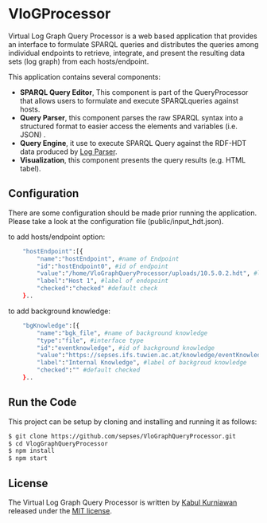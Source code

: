 # VloGProcessor
Virtual Log Graph Query Processor is a web based application that provides an interface to formulate SPARQL queries and distributes the queries among individual endpoints to retrieve, integrate, and present the resulting data sets (log graph) from each hosts/endpoint.

This application contains several components:
- **SPARQL Query Editor**, This component is part of the QueryProcessor  that  allows  users  to  formulate  and  execute  SPARQLqueries against hosts.
- **Query Parser**, this component parses the raw SPARQL syntax into a structured format to easier access the elements and variables (i.e. JSON) .
- **Query Engine**, it use to execute SPARQL Query against the RDF-HDT data produced by <a href="https://github.com/sepses/VloGParser">Log Parser</a>.
- **Visualization**, this component presents the query results (e.g. HTML tabel).

## Configuration

There are some configuration should be made prior running the application. Please take a look at the configuration file (public/input_hdt.json).

to add hosts/endpoint option:
```bash
    "hostEndpoint":[{
        "name":"hostEndpoint", #name of Endpoint
        "id":"hostEndpoint0", #id of endpoint
        "value":"/home/VloGraphQueryProcessor/uploads/10.5.0.2.hdt", #location of produced hdt file
        "label":"Host 1", #label of endopoint
        "checked":"checked" #default check
    }..
```
to add background knowledge:
```bash
    "bgKnowledge":[{
        "name":"bgk_file", #name of background knowledge
        "type":"file", #interface type
        "id":"eventknowledge", #id of background knowledge
        "value":"https://sepses.ifs.tuwien.ac.at/knowledge/eventKnowledge.ttl", #
        "label":"Internal Knowledge", #label of backgroud knowledge
        "checked":"" #default checked
    }..
```

## Run the Code

This project can be setup by cloning and installing and running it as follows:

```bash
$ git clone https://github.com/sepses/VloGraphQueryProcessor.git
$ cd VlogGraphQueryProcessor
$ npm install
$ npm start
```

## License

The Virtual Log Graph Query Processor is written by [Kabul Kurniawan](https://kabulkurniawan.github.io/) released under the [MIT license](http://opensource.org/licenses/MIT).

